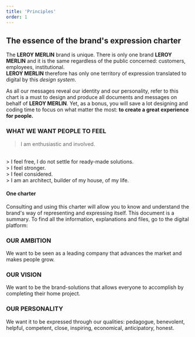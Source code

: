 ```yaml
---
title: 'Principles'
order: 1
---
```


## The essence of the brand's expression charter

The **LEROY MERLIN** brand is unique. There is only one brand **LEROY MERLIN** and it is the same regardless of the public concerned: customers, employees, institutional.
</br>
**LEROY MERLIN** therefore has only one territory of expression translated to digital by this _design system_.

As all our messages reveal our identity and our personality, refer to this chart is a must to design and produce all documents and messages on behalf of **LEROY MERLIN**. Yet, as a bonus, you will save a lot designing and coding time to focus on what matter the most: **to create a great experience for people.**

### WHAT WE WANT PEOPLE TO FEEL

> I am enthusiastic and involved.
<br/>
> I feel free, I do not settle for ready-made solutions.
<br/>
> I feel stronger.
<br/>
> I feel considered.
<br/>
> I am an architect, builder of my house, of my life.


#### One charter
Consulting and using this charter will allow you to know and understand the brand's way of representing and expressing itself. This document is a summary. To find all the information, explanations and files, go to the digital platform:

### OUR AMBITION
We want to be seen as a leading company that advances the market and makes people grow.

### OUR VISION
We want to be the brand-solutions that allows everyone to accomplish by completing their home project.

### OUR PERSONALITY
We want it to be expressed through our qualities: pedagogue, benevolent, helpful, competent, close, inspiring, economical, anticipatory, honest.

<br/>


